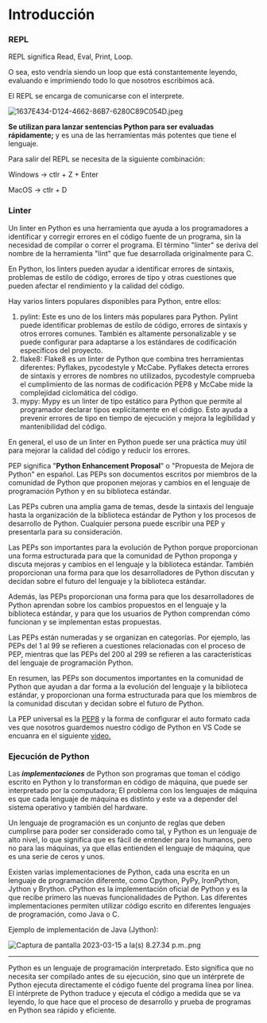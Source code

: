 # Introducción

### REPL

REPL significa Read, Eval, Print, Loop.

O sea, esto vendría siendo un loop que está constantemente leyendo, evaluando e imprimiendo todo lo que nosotros escribimos acá.

El REPL se encarga de comunicarse con el interprete.

![1637E434-D124-4662-86B7-6280C89C054D.jpeg](Introduccio%CC%81n%2028cab18b19014b01946855b366903132/1637E434-D124-4662-86B7-6280C89C054D.jpeg)

**Se utilizan para lanzar sentencias Python para ser evaluadas rápidamente;** y es una de las herramientas más potentes que tiene el lenguaje.

Para salir del REPL se necesita de la siguiente combinación:

Windows → ctlr + Z + Enter

MacOS → ctlr + D

### Linter

Un linter en Python es una herramienta que ayuda a los programadores a identificar y corregir errores en el código fuente de un programa, sin la necesidad de compilar o correr el programa. El término "linter" se deriva del nombre de la herramienta "lint" que fue desarrollada originalmente para C.

En Python, los linters pueden ayudar a identificar errores de sintaxis, problemas de estilo de código, errores de tipo y otras cuestiones que pueden afectar el rendimiento y la calidad del código.

Hay varios linters populares disponibles para Python, entre ellos:

1. pylint: Este es uno de los linters más populares para Python. Pylint puede identificar problemas de estilo de código, errores de sintaxis y otros errores comunes. También es altamente personalizable y se puede configurar para adaptarse a los estándares de codificación específicos del proyecto.
2. flake8: Flake8 es un linter de Python que combina tres herramientas diferentes: Pyflakes, pycodestyle y McCabe. Pyflakes detecta errores de sintaxis y errores de nombres no utilizados, pycodestyle comprueba el cumplimiento de las normas de codificación PEP8 y McCabe mide la complejidad ciclomática del código.
3. mypy: Mypy es un linter de tipo estático para Python que permite al programador declarar tipos explícitamente en el código. Esto ayuda a prevenir errores de tipo en tiempo de ejecución y mejora la legibilidad y mantenibilidad del código.

En general, el uso de un linter en Python puede ser una práctica muy útil para mejorar la calidad del código y reducir los errores.

PEP significa "**Python Enhancement Proposal**" o "Propuesta de Mejora de Python" en español. Las PEPs son documentos escritos por miembros de la comunidad de Python que proponen mejoras y cambios en el lenguaje de programación Python y en su biblioteca estándar.

Las PEPs cubren una amplia gama de temas, desde la sintaxis del lenguaje hasta la organización de la biblioteca estándar de Python y los procesos de desarrollo de Python. Cualquier persona puede escribir una PEP y presentarla para su consideración.

Las PEPs son importantes para la evolución de Python porque proporcionan una forma estructurada para que la comunidad de Python proponga y discuta mejoras y cambios en el lenguaje y la biblioteca estándar. También proporcionan una forma para que los desarrolladores de Python discutan y decidan sobre el futuro del lenguaje y la biblioteca estándar.

Además, las PEPs proporcionan una forma para que los desarrolladores de Python aprendan sobre los cambios propuestos en el lenguaje y la biblioteca estándar, y para que los usuarios de Python comprendan cómo funcionan y se implementan estas propuestas.

Las PEPs están numeradas y se organizan en categorías. Por ejemplo, las PEPs del 1 al 99 se refieren a cuestiones relacionadas con el proceso de PEP, mientras que las PEPs del 200 al 299 se refieren a las características del lenguaje de programación Python.

En resumen, las PEPs son documentos importantes en la comunidad de Python que ayudan a dar forma a la evolución del lenguaje y la biblioteca estándar, y proporcionan una forma estructurada para que los miembros de la comunidad discutan y decidan sobre el futuro de Python.

La PEP universal es la [PEP8](https://peps.python.org/pep-0008/) y la forma de configurar el auto formato cada ves que nosotros guardemos nuestro código de Python en VS Code se encuanra en el siguiente [video.](https://s3.us-west-2.amazonaws.com/secure.notion-static.com/ae344bec-510a-4b2a-9f5e-629443b67cb9/format_PEP8.mov?X-Amz-Algorithm=AWS4-HMAC-SHA256&X-Amz-Content-Sha256=UNSIGNED-PAYLOAD&X-Amz-Credential=AKIAT73L2G45EIPT3X45%2F20230316%2Fus-west-2%2Fs3%2Faws4_request&X-Amz-Date=20230316T020422Z&X-Amz-Expires=86400&X-Amz-Signature=bca0223e839b7643eee6c7b1744762d7612a292ccb6ac809718af360ff977878&X-Amz-SignedHeaders=host&x-id=GetObject)

### Ejecución de Python

Las **_implementaciones_** de Python son programas que toman el código escrito en Python y lo transforman en código de máquina, que puede ser interpretado por la computadora; El problema con los lenguajes de máquina es que cada lenguaje de máquina es distinto y este va a depender
del sistema operativo y también del hardware.

Un lenguaje de programación es un conjunto de reglas que deben cumplirse para poder ser considerado como tal, y Python es un lenguaje de alto nivel, lo que significa que es fácil de entender para los humanos, pero no para las máquinas, ya que ellas entienden el lenguaje de máquina, que es una serie de ceros y unos.

Existen varias implementaciones de Python, cada una escrita en un lenguaje de programación diferente, como Cpython, PyPy, IronPython, Jython y Brython. cPython es la implementación oficial de Python y es la que recibe primero las nuevas funcionalidades de Python. Las diferentes implementaciones permiten utilizar código escrito en diferentes lenguajes de programación, como Java o C.

Ejemplo de implementación de Java (Jython):

![Captura de pantalla 2023-03-15 a la(s) 8.27.34 p.m..png](<Introduccio%CC%81n%2028cab18b19014b01946855b366903132/Captura_de_pantalla_2023-03-15_a_la(s)_8.27.34_p.m..png>)

---

Python es un lenguaje de programación interpretado. Esto significa que no necesita ser compilado antes de su ejecución, sino que un intérprete de Python ejecuta directamente el código fuente del programa línea por línea. El intérprete de Python traduce y ejecuta el código a medida que se va leyendo, lo que hace que el proceso de desarrollo y prueba de programas en Python sea rápido y eficiente.
